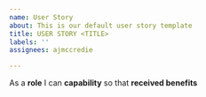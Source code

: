 ```yaml
---
name: User Story
about: This is our default user story template
title: USER STORY <TITLE>
labels: ''
assignees: ajmccredie

---
```


As a **role** I can **capability** so that **received benefits**
